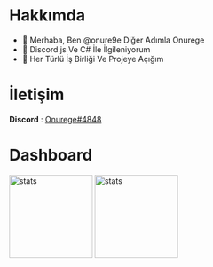 # Hakkımda

- 👋 Merhaba, Ben @onure9e Diğer Adımla Onurege
- 👀 Discord.js Ve C# İle İlgileniyorum
- 💞️ Her Türlü İş Birliği Ve Projeye Açığım

# İletişim

**Discord** : [Onurege#4848](https://discord.com/users/518829079668064256)

#  Dashboard

<img src="https://github-readme-stats.vercel.app/api?username=onure9e&show_icons=true&theme=tokyonight" width="%100" height="150px" alt="stats" />
<img src="https://github-readme-stats.vercel.app/api/top-langs/?username=onure9e&layout=compact&theme=tokyonight" width="%100" height="150px" alt="stats" />
